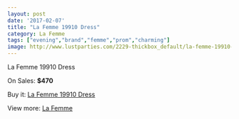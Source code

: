 ```yaml
---
layout: post
date: '2017-02-07'
title: "La Femme 19910 Dress"
category: La Femme
tags: ["evening","brand","femme","prom","charming"]
image: http://www.lustparties.com/2229-thickbox_default/la-femme-19910-dress.jpg
---
```

La Femme 19910 Dress

On Sales: **$470**
<a href="https://www.lustparties.com/en/la-femme/712-la-femme-19910-dress.html"><amp-img layout="responsive" width="600" height="600" src="//www.lustparties.com/2229-thickbox_default/la-femme-19910-dress.jpg" alt="La Femme 19910 Dress 0" /></a>
<a href="https://www.lustparties.com/en/la-femme/712-la-femme-19910-dress.html"><amp-img layout="responsive" width="600" height="600" src="//www.lustparties.com/2230-thickbox_default/la-femme-19910-dress.jpg" alt="La Femme 19910 Dress 1" /></a>
<a href="https://www.lustparties.com/en/la-femme/712-la-femme-19910-dress.html"><amp-img layout="responsive" width="600" height="600" src="//www.lustparties.com/2231-thickbox_default/la-femme-19910-dress.jpg" alt="La Femme 19910 Dress 2" /></a>

Buy it: [La Femme 19910 Dress](https://www.lustparties.com/en/la-femme/712-la-femme-19910-dress.html "La Femme 19910 Dress")

View more: [La Femme](https://www.lustparties.com/en/4-la-femme "La Femme")